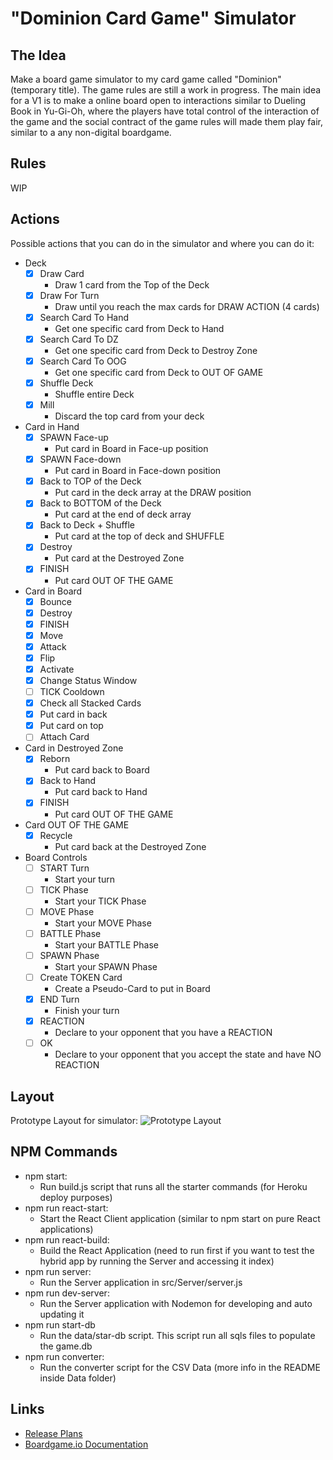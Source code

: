 # "Dominion Card Game" Simulator

## The Idea

Make a board game simulator to my card game called "Dominion" (temporary title).
The game rules are still a work in progress.
The main idea for a V1 is to make a online board open to interactions similar to Dueling Book in Yu-Gi-Oh, where the players have total control of the interaction of the game and the social contract of the game rules will made them play fair, similar to a any non-digital boardgame.

## Rules

WIP

## Actions

Possible actions that you can do in the simulator and where you can do it:

- Deck
  - [x] Draw Card
    - Draw 1 card from the Top of the Deck
  - [x] Draw For Turn
    - Draw until you reach the max cards for DRAW ACTION (4 cards)
  - [x] Search Card To Hand
    - Get one specific card from Deck to Hand
  - [x] Search Card To DZ
    - Get one specific card from Deck to Destroy Zone
  - [x] Search Card To OOG
    - Get one specific card from Deck to OUT OF GAME
  - [x] Shuffle Deck
    - Shuffle entire Deck
  - [x] Mill
    - Discard the top card from your deck
- Card in Hand
  - [x] SPAWN Face-up
    - Put card in Board in Face-up position
  - [x] SPAWN Face-down
    - Put card in Board in Face-down position
  - [x] Back to TOP of the Deck
    - Put card in the deck array at the DRAW position
  - [x] Back to BOTTOM of the Deck
    - Put card at the end of deck array
  - [x] Back to Deck + Shuffle
    - Put card at the top of deck and SHUFFLE
  - [x] Destroy
    - Put card at the Destroyed Zone
  - [x] FINISH
    - Put card OUT OF THE GAME
- Card in Board
  - [x] Bounce
  - [x] Destroy
  - [x] FINISH
  - [x] Move
  - [x] Attack
  - [x] Flip
  - [x] Activate
  - [x] Change Status Window
  - [ ] TICK Cooldown
  - [x] Check all Stacked Cards
  - [x] Put card in back
  - [x] Put card on top
  - [ ] Attach Card
- Card in Destroyed Zone
  - [x] Reborn
    - Put card back to Board
  - [x] Back to Hand
    - Put card back to Hand
  - [x] FINISH
    - Put card OUT OF THE GAME
- Card OUT OF THE GAME
  - [x] Recycle
    - Put card back at the Destroyed Zone
- Board Controls
  - [ ] START Turn
    - Start your turn
  - [ ] TICK Phase
    - Start your TICK Phase
  - [ ] MOVE Phase
    - Start your MOVE Phase
  - [ ] BATTLE Phase
    - Start your BATTLE Phase
  - [ ] SPAWN Phase
    - Start your SPAWN Phase
  - [ ] Create TOKEN Card
    - Create a Pseudo-Card to put in Board
  - [x] END Turn
    - Finish your turn
  - [x] REACTION
    - Declare to your opponent that you have a REACTION
  - [ ] OK
    - Declare to your opponent that you accept the state and have NO REACTION

## Layout

Prototype Layout for simulator:
![Prototype Layout](board.layout.png "Prototype Layout")


## NPM Commands
  - npm start: 
    - Run build.js script that runs all the starter commands (for Heroku deploy purposes)
  - npm run react-start:
    - Start the React Client application (similar to npm start on pure React applications)
  - npm run react-build:
    - Build the React Application (need to run first if you want to test the hybrid app by running the Server and accessing it index)
  - npm run server:
    - Run the Server application in src/Server/server.js
  - npm run dev-server:
    - Run the Server application with Nodemon for developing and auto updating it
  - npm run start-db
    - Run the data/star-db script. This script run all sqls files to populate the game.db
  - npm run converter: 
    - Run the converter script for the CSV Data (more info in the README inside Data folder)

## Links

- [Release Plans](RELEASES.md)
- [Boardgame.io Documentation](https://boardgame.io/documentation/#/)
